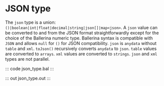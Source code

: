 # JSON type

The `json` type is a union: `()|boolean|int|float|decimal|string|json[]|map<json>`. A `json` value can be converted to and from the JSON format straightforwardly except for the choice of the Ballerina numeric type. Ballerina syntax is compatible with `JSON` and allows `null` for `()` for JSON compatibility. `json` is `anydata` without `table` and `xml`. `toJson()` recursively converts `anydata` to `json`. `table` values are converted to `arrays`. `xml` values are converted to `strings`. `json` and `xml` types are not parallel.

::: code json_type.bal :::

::: out json_type.out :::